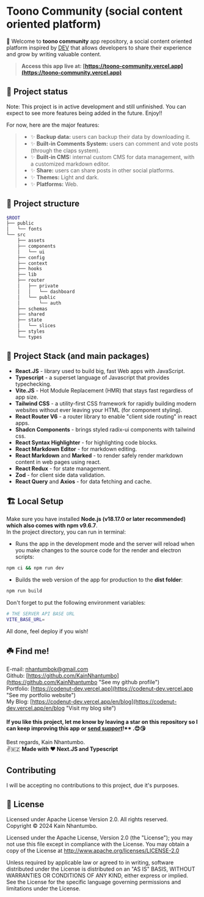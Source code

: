 # Toono Community (social content oriented platform)

🎉 Welcome to **toono community** app repository, a social content oriented platform inspired by [DEV](dev.to) that allows developers to share their experience and grow by writing valuable content.

> **Access this app live at: [https://toono-community.vercel.app](https://toono-community.vercel.app)**

## 🌠 Project status

Note: This project is in active development and still unfinished. You can expect to see more features being added in the future. Enjoy!!

For now, here are the major features:

> - ✨ **Backup data:** users can backup their data by downloading it.
> - ✨ **Built-in Comments System:** users can comment and vote posts (through the claps system).
> - ✨ **Built-in CMS:** internal custom CMS for data management, with a customized markdown editor.
> - ✨ **Share:** users can share posts in other social platforms.
> - ✨ **Themes:** Light and dark.
> - ✨ **Platforms:** Web.

## 🌳 Project structure

```bash
$ROOT
├── public
│   └── fonts
└── src
    ├── assets
    ├── components
    │   └── ui
    ├── config
    ├── context
    ├── hooks
    ├── lib
    ├── router
    │   ├── private
    │   │   └── dashboard
    │   └── public
    │       └── auth
    ├── schemas
    ├── shared
    ├── state
    │   └── slices
    ├── styles
    └── types
```

## 🐾 Project Stack (and main packages)

- **React.JS** - library used to build big, fast Web apps with JavaScript.
- **Typescript** - a superset language of Javascript that provides typechecking.
- **Vite.JS** - Hot Module Replacement (HMR) that stays fast regardless of app size.
- **Tailwind CSS** - a utility-first CSS framework for rapidly building modern websites without ever leaving your HTML (for component styling).
- **React Router V6** - a router library to enable "client side routing" in react apps.
- **Shadcn Components** - brings styled radix-ui components with tailwind css.
- **React Syntax Highlighter** - for highlighting code blocks.
- **React Markdown Editor** - for markdown editing.
- **React Markdown** and **Marked** - to render safely render markdown content in web pages using react.
- **React Redux** - for state management.
- **Zod** - for client side data validation.
- **React Query** and **Axios** - for data fetching and cache.

## 🏗️ Local Setup

Make sure you have installed **Node.js (v18.17.0 or later recommended) which also comes with npm v9.6.7**.\
In the project directory, you can run in terminal:

- Runs the app in the development mode and the server will reload when you make changes to the source code for the render and electron scripts:

```bash
npm ci && npm run dev
```

- Builds the web version of the app for production to the **dist folder**:

```bash
npm run build
```

Don't forget to put the following environment variables:

```bash
# THE SERVER API BASE URL
VITE_BASE_URL=
```

All done, feel deploy if you wish!

## ☘️ Find me!

E-mail: [nhantumbok@gmail.com](nhantumbok@gmail.com "Send an e-mail")\
Github: [https://github.com/KainNhantumbo](https://github.com/KainNhantumbo "See my github profile")\
Portfolio: [https://codenut-dev.vercel.app](https://codenut-dev.vercel.app "See my portfolio website")\
My Blog: [https://codenut-dev.vercel.app/en/blog](https://codenut-dev.vercel.app/en/blog "Visit my blog site")

#### If you like this project, let me know by leaving a star on this repository so I can keep improving this app or [send support](https://www.buymeacoffee.com/nhantumbokU/)!\*\* .😊😘

Best regards, Kain Nhantumbo.\
✌️🇲🇿 **Made with ❤ Next.JS and Typescript**

## Contributing

I will be accepting no contributions to this project, due it's purposes.

## 📜 License

Licensed under Apache License Version 2.0. All rights reserved.\
Copyright &copy; 2024 Kain Nhantumbo.

Licensed under the Apache License, Version 2.0 (the "License"); you may not use this file except in compliance with the License. You may obtain a copy of the License at http://www.apache.org/licenses/LICENSE-2.0

Unless required by applicable law or agreed to in writing, software distributed under the License is distributed on an "AS IS" BASIS, WITHOUT WARRANTIES OR CONDITIONS OF ANY KIND, either express or implied. See the License for the specific language governing permissions and limitations under the License.
